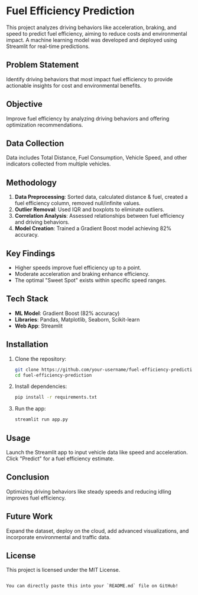 
# Fuel Efficiency Prediction

This project analyzes driving behaviors like acceleration, braking, and speed to predict fuel efficiency, aiming to reduce costs and environmental impact. A machine learning model was developed and deployed using Streamlit for real-time predictions.

## Problem Statement
Identify driving behaviors that most impact fuel efficiency to provide actionable insights for cost and environmental benefits.

## Objective
Improve fuel efficiency by analyzing driving behaviors and offering optimization recommendations.

## Data Collection
Data includes Total Distance, Fuel Consumption, Vehicle Speed, and other indicators collected from multiple vehicles.

## Methodology
1. **Data Preprocessing**: Sorted data, calculated distance & fuel, created a fuel efficiency column, removed null/infinite values.
2. **Outlier Removal**: Used IQR and boxplots to eliminate outliers.
3. **Correlation Analysis**: Assessed relationships between fuel efficiency and driving behaviors.
4. **Model Creation**: Trained a Gradient Boost model achieving 82% accuracy.

## Key Findings
- Higher speeds improve fuel efficiency up to a point.
- Moderate acceleration and braking enhance efficiency.
- The optimal "Sweet Spot" exists within specific speed ranges.

## Tech Stack
- **ML Model**: Gradient Boost (82% accuracy)
- **Libraries**: Pandas, Matplotlib, Seaborn, Scikit-learn
- **Web App**: Streamlit

## Installation
1. Clone the repository:
   ```bash
   git clone https://github.com/your-username/fuel-efficiency-prediction.git
   cd fuel-efficiency-prediction
   ```
2. Install dependencies:
   ```bash
   pip install -r requirements.txt
   ```
3. Run the app:
   ```bash
   streamlit run app.py
   ```

## Usage
Launch the Streamlit app to input vehicle data like speed and acceleration. Click "Predict" for a fuel efficiency estimate.

## Conclusion
Optimizing driving behaviors like steady speeds and reducing idling improves fuel efficiency.

## Future Work
Expand the dataset, deploy on the cloud, add advanced visualizations, and incorporate environmental and traffic data.

## License
This project is licensed under the MIT License.
```

You can directly paste this into your `README.md` file on GitHub!
